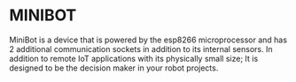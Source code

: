 # MINIBOT
MiniBot is a device that is powered by the esp8266 microprocessor and has 2 additional communication sockets in addition to its internal sensors. In addition to remote IoT applications with its physically small size; It is designed to be the decision maker in your robot projects.
